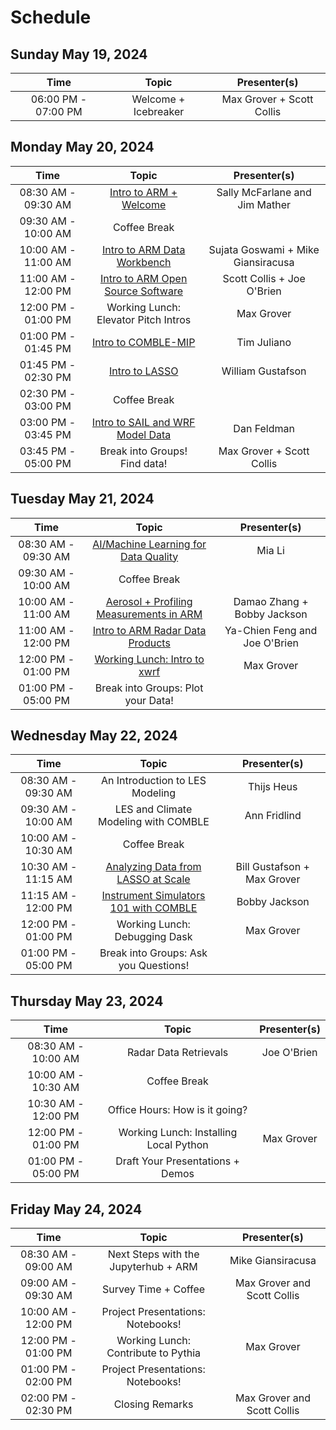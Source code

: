 # Schedule

## Sunday May 19, 2024

| Time                | Topic                  | Presenter(s)                       |
| :---:               |    :----:              |    :---:                           |
| 06:00 PM - 07:00 PM | Welcome + Icebreaker   | Max Grover + Scott Collis          |

## Monday May 20, 2024

| Time                 | Topic                                  | Presenter(s)                       |
| :---:                |    :----:                              |    :---:                           |
| 08:30 AM - 09:30 AM  | [Intro to ARM + Welcome](https://docs.google.com/presentation/d/1X1lc7fCF4jDaD_nUZ8l6X7-4O0ZR3eB7/edit?usp=sharing&ouid=104304750518137712212&rtpof=true&sd=true)                  | Sally McFarlane and Jim Mather     |
| 09:30 AM - 10:00 AM  | Coffee Break                           |                                    |
| 10:00 AM - 11:00 AM  | [Intro to ARM Data Workbench](https://docs.google.com/presentation/d/1iZYW8Ch-pC5R0qn1eDfTA6YCqK1qugX4/edit?usp=sharing&ouid=104304750518137712212&rtpof=true&sd=true)            | Sujata Goswami + Mike Giansiracusa |
| 11:00 AM - 12:00 PM  | [Intro to ARM Open Source Software](https://docs.google.com/presentation/d/1e4IAEWNxw2ly8HTMcuz4fLhwpBNcrg2D/edit?usp=sharing&ouid=104304750518137712212&rtpof=true&sd=true)      | Scott Collis + Joe O'Brien         |
| 12:00 PM - 01:00 PM  | Working Lunch: Elevator Pitch Intros   | Max Grover                         |
| 01:00 PM - 01:45 PM  | [Intro to COMBLE-MIP](https://docs.google.com/presentation/d/1pXFU-2K4PDwpAY9vHqQ-3pIBn0uFg-8M/edit?usp=sharing&ouid=109458928369860454495&rtpof=true&sd=true)                    | Tim Juliano                        |
| 01:45 PM - 02:30 PM  | [Intro to LASSO](https://docs.google.com/presentation/d/1I4coa4yfnGot2Z_ksSxk0jIIu8X-WrGK/edit?usp=sharing&ouid=104304750518137712212&rtpof=true&sd=true)                         | William Gustafson                  |
| 02:30 PM - 03:00 PM  | Coffee Break                           |                                    |
| 03:00 PM - 03:45 PM  | [Intro to SAIL and WRF Model Data](https://docs.google.com/presentation/d/1bnRNTT-cxB_tRSeWcEfbYGEbqqROMsve/edit?usp=sharing&ouid=104304750518137712212&rtpof=true&sd=true)       | Dan Feldman                        |
| 03:45 PM - 05:00 PM  | Break into Groups! Find data!          | Max Grover + Scott Collis          |

## Tuesday May 21, 2024

| Time                 | Topic                                  | Presenter(s)                       |
| :---:                |    :----:                              |    :---:                           |
| 08:30 AM - 09:30 AM  | [AI/Machine Learning for Data Quality](tutorials/machine_learning/ARM_DQO_Spike_Detection.ipynb)   | Mia Li   |
| 09:30 AM - 10:00 AM  | Coffee Break                           |                                    |
| 10:00 AM - 11:00 AM  | [Aerosol + Profiling Measurements in ARM](https://docs.google.com/presentation/d/1cqg9WOEoMFUHuW10ajIFyrtJ45Q2mg-k/edit?usp=sharing&ouid=104304750518137712212&rtpof=true&sd=true)| Damao Zhang + Bobby Jackson        |
| 11:00 AM - 12:00 PM  | [Intro to ARM Radar Data Products](https://docs.google.com/presentation/d/1D-x3ze1N0UK7elKoqb98MYj3rPr4PXGT/edit?usp=sharing&ouid=104304750518137712212&rtpof=true&sd=true)       | Ya-Chien Feng and Joe O'Brien      |
| 12:00 PM - 01:00 PM  | [Working Lunch: Intro to xwrf](tutorials/xarray/xwrf-xarray-intro)    | Max Grover                         |
| 01:00 PM - 05:00 PM  | Break into Groups: Plot your Data!     |                                    |

## Wednesday May 22, 2024

| Time                 | Topic                                  | Presenter(s)                       |
| :---:                |    :----:                              |    :---:                           |
| 08:30 AM - 09:30 AM  | An Introduction to LES Modeling        | Thijs Heus                         |
| 09:30 AM - 10:00 AM  | LES and Climate Modeling with COMBLE   | Ann Fridlind                       |
| 10:00 AM - 10:30 AM  | Coffee Break                           |                                    |
| 10:30 AM - 11:15 AM  | [Analyzing Data from LASSO at Scale](tutorials/lasso/lasso-shcu.ipynb)     | Bill Gustafson + Max Grover        |
| 11:15 AM - 12:00 PM  | [Instrument Simulators 101 with COMBLE](tutorials/emc2/InstrumentSimulatorsForModelEvaluation.ipynb)  | Bobby Jackson                      |
| 12:00 PM - 01:00 PM  | Working Lunch: Debugging Dask          | Max Grover                         |
| 01:00 PM - 05:00 PM  | Break into Groups: Ask you Questions!  |                                    |

## Thursday May 23, 2024

| Time                 | Topic                                  | Presenter(s)                       |
| :---:                |    :----:                              |    :---:                           |
| 08:30 AM - 10:00 AM  | Radar Data Retrievals                  | Joe O'Brien                        |
| 10:00 AM - 10:30 AM  | Coffee Break                           |                                    |
| 10:30 AM - 12:00 PM  | Office Hours: How is it going?         |                                    |
| 12:00 PM - 01:00 PM  | Working Lunch: Installing Local Python | Max Grover                         |
| 01:00 PM - 05:00 PM  | Draft Your Presentations + Demos       |                                    |


## Friday May 24, 2024

| Time                 | Topic                                  | Presenter(s)                       |
| :---:                |    :----:                              |    :---:                           |
| 08:30 AM - 09:00 AM  | Next Steps with the Jupyterhub + ARM   | Mike Giansiracusa                  |
| 09:00 AM - 09:30 AM  | Survey Time + Coffee                   | Max Grover and Scott Collis        |
| 10:00 AM - 12:00 PM  | Project Presentations: Notebooks!      |                                    |
| 12:00 PM - 01:00 PM  | Working Lunch: Contribute to Pythia    | Max Grover                         |
| 01:00 PM - 02:00 PM  | Project Presentations: Notebooks!      |                                    |
| 02:00 PM - 02:30 PM  | Closing Remarks                        | Max Grover and Scott Collis        |
